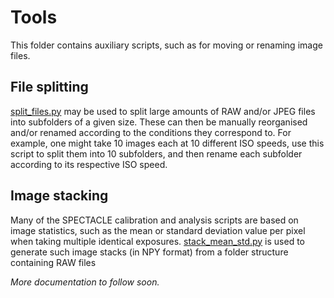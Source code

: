 # Tools

This folder contains auxiliary scripts, such as for moving or renaming image files.

## File splitting

[split_files.py](split_files.py) may be used to split large amounts of RAW and/or JPEG files into subfolders of a given size. These can then be manually reorganised and/or renamed according to the conditions they correspond to. For example, one might take 10 images each at 10 different ISO speeds, use this script to split them into 10 subfolders, and then rename each subfolder according to its respective ISO speed.

## Image stacking

Many of the SPECTACLE calibration and analysis scripts are based on image statistics, such as the mean or standard deviation value per pixel when taking multiple identical exposures. [stack_mean_std.py](stack_mean_std.py) is used to generate such image stacks (in NPY format) from a folder structure containing RAW files

*More documentation to follow soon.*
